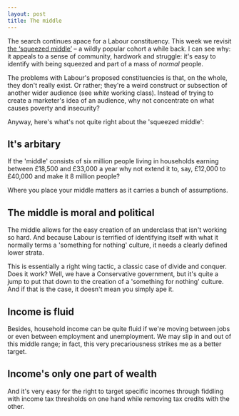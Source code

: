 ```yaml
---
layout: post
title: The middle
---
```


The search continues apace for a Labour constituency. This week we revisit [the &#8216;squeezed middle&#8217;](http://labourlist.org/2015/06/memo-to-the-new-leader-britains-real-middle/) &#8211; a wildly popular cohort a while back. I can see why: it appeals to a sense of community, hardwork and struggle: it's easy to identify with being squeezed and part of a mass of _normal_ people.

The problems with Labour's proposed constituencies is that, on the whole, they don't really exist. Or rather; they're a weird construct or subsection of another wider audience (see _white_ working class). Instead of trying to create a marketer's idea of an audience, why not concentrate on what causes poverty and insecurity?

Anyway, here's what's not quite right about the 'squeezed middle':

## It's arbitary

If the 'middle' consists of six million people living in households earning between &pound;18,500 and &pound;33,000 a year why not extend it to, say, &pound;12,000 to &pound;40,000 and make it 8 million people?

Where you place your middle matters as it carries a bunch of assumptions.

## The middle is moral and political

The middle allows for the easy creation of an underclass that isn't working so hard. And because Labour is terrified of identifying itself with what it normally terms a 'something for nothing' culture, it needs a clearly defined lower strata.

This is essentially a right wing tactic, a classic case of divide and conquer. Does it work? Well, we have a Conservative government, but it's quite a jump to put that down to the creation of a 'something for nothing' culture. And if that is the case, it doesn't mean you simply ape it.

## Income is fluid

Besides, household income can be quite fluid if we're moving between jobs or even between employment and unemployment. We may slip in and out of this middle range; in fact, this very precariousness strikes me as a better target.

## Income's only one part of wealth

And it's very easy for the right to target specific incomes through fiddling with income tax thresholds on one hand while removing tax credits with the other.
